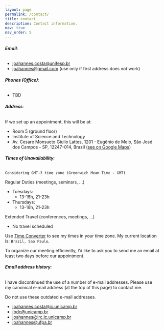 ```yaml
---
layout: page
permalink: /contact/
title: contact
description: Contact information.
nav: true
nav_order: 5
---
```


###### **Email**:

- [joahannes.costa@unifesp.br](mailto:joahannes.costa@unifesp.br)
- [joahannes@gmail.com](mailto:joahannes@gmail.com) (use only if first address does not work)

###### **Phones (Office)**:

- TBD

###### **Address**:

If we set up an appointment, this will be at:

- Room 5 (ground floor)
- Institute of Science and Technology
- Av. Cesare Monsueto Giulio Lattes, 1201 - Eugênio de Melo, São José dos Campos - SP, 12247-014, Brazil  ([see on Google Maps](https://maps.app.goo.gl/Y4MW9UUYDKgL2Urs8))

###### **Times of Unavailability**:

`Considering GMT-3 time zone (Greenwich Mean Time - GMT)`

Regular Duties (meetings, seminars, ...)

- Tuesdays:
    - 13-16h, 21-23h
- Thursdays:
    - 13-16h, 21-23h

Extended Travel (conferences, meetings, ...)

- No travel scheduled

Use [Time Converter](https://www.worldtimebuddy.com/) to see my times in your time zone. My current location is: `Brazil, Sao Paulo`.

To organize our meeting efficiently, I’d like to ask you to send me an email at least two days before our appointment.

###### **Email address history**:

I have discontinued the use of a number of e-mail addresses. Please use my canonical e-mail address (at the top of this page) to contact me.

Do not use these outdated e-mail addresses.

- joahannes.costa@ic.unicamp.br
- jbdc@unicamp.br
- joahannes@lrc.ic.unicamp.br
- joahannes@ufpa.br